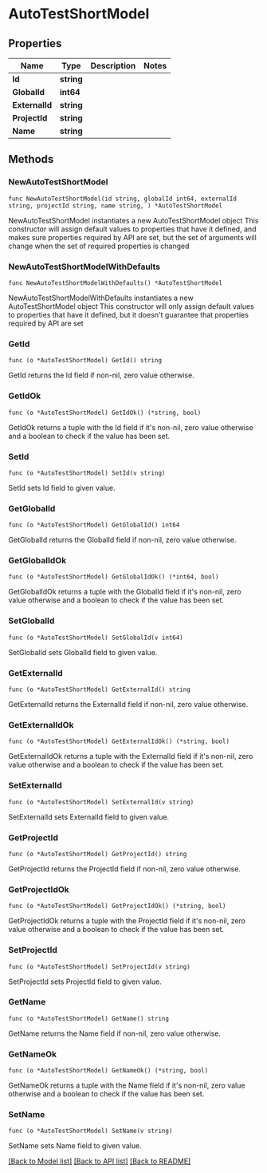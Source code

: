 # AutoTestShortModel

## Properties

Name | Type | Description | Notes
------------ | ------------- | ------------- | -------------
**Id** | **string** |  | 
**GlobalId** | **int64** |  | 
**ExternalId** | **string** |  | 
**ProjectId** | **string** |  | 
**Name** | **string** |  | 

## Methods

### NewAutoTestShortModel

`func NewAutoTestShortModel(id string, globalId int64, externalId string, projectId string, name string, ) *AutoTestShortModel`

NewAutoTestShortModel instantiates a new AutoTestShortModel object
This constructor will assign default values to properties that have it defined,
and makes sure properties required by API are set, but the set of arguments
will change when the set of required properties is changed

### NewAutoTestShortModelWithDefaults

`func NewAutoTestShortModelWithDefaults() *AutoTestShortModel`

NewAutoTestShortModelWithDefaults instantiates a new AutoTestShortModel object
This constructor will only assign default values to properties that have it defined,
but it doesn't guarantee that properties required by API are set

### GetId

`func (o *AutoTestShortModel) GetId() string`

GetId returns the Id field if non-nil, zero value otherwise.

### GetIdOk

`func (o *AutoTestShortModel) GetIdOk() (*string, bool)`

GetIdOk returns a tuple with the Id field if it's non-nil, zero value otherwise
and a boolean to check if the value has been set.

### SetId

`func (o *AutoTestShortModel) SetId(v string)`

SetId sets Id field to given value.


### GetGlobalId

`func (o *AutoTestShortModel) GetGlobalId() int64`

GetGlobalId returns the GlobalId field if non-nil, zero value otherwise.

### GetGlobalIdOk

`func (o *AutoTestShortModel) GetGlobalIdOk() (*int64, bool)`

GetGlobalIdOk returns a tuple with the GlobalId field if it's non-nil, zero value otherwise
and a boolean to check if the value has been set.

### SetGlobalId

`func (o *AutoTestShortModel) SetGlobalId(v int64)`

SetGlobalId sets GlobalId field to given value.


### GetExternalId

`func (o *AutoTestShortModel) GetExternalId() string`

GetExternalId returns the ExternalId field if non-nil, zero value otherwise.

### GetExternalIdOk

`func (o *AutoTestShortModel) GetExternalIdOk() (*string, bool)`

GetExternalIdOk returns a tuple with the ExternalId field if it's non-nil, zero value otherwise
and a boolean to check if the value has been set.

### SetExternalId

`func (o *AutoTestShortModel) SetExternalId(v string)`

SetExternalId sets ExternalId field to given value.


### GetProjectId

`func (o *AutoTestShortModel) GetProjectId() string`

GetProjectId returns the ProjectId field if non-nil, zero value otherwise.

### GetProjectIdOk

`func (o *AutoTestShortModel) GetProjectIdOk() (*string, bool)`

GetProjectIdOk returns a tuple with the ProjectId field if it's non-nil, zero value otherwise
and a boolean to check if the value has been set.

### SetProjectId

`func (o *AutoTestShortModel) SetProjectId(v string)`

SetProjectId sets ProjectId field to given value.


### GetName

`func (o *AutoTestShortModel) GetName() string`

GetName returns the Name field if non-nil, zero value otherwise.

### GetNameOk

`func (o *AutoTestShortModel) GetNameOk() (*string, bool)`

GetNameOk returns a tuple with the Name field if it's non-nil, zero value otherwise
and a boolean to check if the value has been set.

### SetName

`func (o *AutoTestShortModel) SetName(v string)`

SetName sets Name field to given value.



[[Back to Model list]](../README.md#documentation-for-models) [[Back to API list]](../README.md#documentation-for-api-endpoints) [[Back to README]](../README.md)


